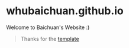 # whubaichuan.github.io
Welcome to Baichuan's Website :)
> Thanks for the [template](https://github.com/jonbarron/website)